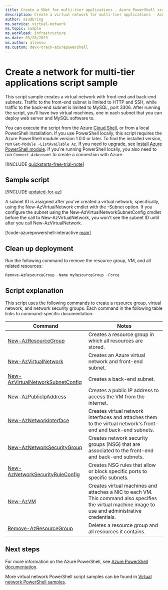 ```yaml
---
title: Create a VNet for multi-tier applications - Azure PowerShell script sample
description: Create a virtual network for multi-tier applications - Azure PowerShell script sample.
author: asudbring
ms.service: virtual-network
ms.topic: sample
ms.workload: infrastructure
ms.date: 03/28/2023
ms.author: allensu 
ms.custom: devx-track-azurepowershell
---
```


# Create a network for multi-tier applications script sample

This script sample creates a virtual network with front-end and back-end subnets. Traffic to the front-end subnet is limited to HTTP and SSH, while traffic to the back-end subnet is limited to MySQL, port 3306. After running the script, you'll have two virtual machines, one in each subnet that you can deploy web server and MySQL software to.

You can execute the script from the Azure [Cloud Shell](https://shell.azure.com/powershell), or from a local PowerShell installation. If you use PowerShell locally, this script requires the Azure PowerShell module version 1.0.0 or later. To find the installed version, run `Get-Module -ListAvailable Az`. If you need to upgrade, see [Install Azure PowerShell module](/powershell/azure/install-azure-powershell). If you're running PowerShell locally, you also need to run `Connect-AzAccount` to create a connection with Azure.

[!INCLUDE [quickstarts-free-trial-note](../../../includes/quickstarts-free-trial-note.md)]

## Sample script

[!INCLUDE [updated-for-az](../../../includes/updated-for-az.md)]

A subnet ID is assigned after you've created a virtual network; specifically, using the New-AzVirtualNetwork cmdlet with the -Subnet option. If you configure the subnet using the New-AzVirtualNetworkSubnetConfig cmdlet before the call to New-AzVirtualNetwork, you won't see the subnet ID until after you call New-AzVirtualNetwork.

[!code-azurepowershell-interactive [main](../../../powershell_scripts/virtual-network/virtual-network-multi-tier-application/virtual-network-multi-tier-application.ps1 "Virtual network for multi-tier application")]

## Clean up deployment

Run the following command to remove the resource group, VM, and all related resources:

```powershell
Remove-AzResourceGroup -Name myResourceGroup -Force
```

## Script explanation

This script uses the following commands to create a resource group, virtual network,  and network security groups. Each command in the following table links to command-specific documentation:

| Command | Notes |
|---|---|
| [New-AzResourceGroup](/powershell/module/az.resources/new-azresourcegroup) | Creates a resource group in which all resources are stored. |
| [New-AzVirtualNetwork](/powershell/module/az.network/new-azvirtualnetwork) | Creates an Azure virtual network and front-end subnet. |
| [New-AzVirtualNetworkSubnetConfig](/powershell/module/az.network/new-azvirtualnetworksubnetconfig) | Creates a back-end subnet. |
| [New-AzPublicIpAddress](/powershell/module/az.network/new-azpublicipaddress) | Creates a public IP address to access the VM from the internet. |
| [New-AzNetworkInterface](/powershell/module/az.network/new-aznetworkinterface) | Creates virtual network interfaces and attaches them to the virtual network's front-end and back-end subnets. |
| [New-AzNetworkSecurityGroup](/powershell/module/az.network/new-aznetworksecuritygroup) | Creates network security groups (NSG) that are associated to the front-end and back-end subnets. |
| [New-AzNetworkSecurityRuleConfig](/powershell/module/az.network/new-aznetworksecurityruleconfig) |Creates NSG rules that allow or block specific ports to specific subnets. |
| [New-AzVM](/powershell/module/az.compute/new-azvm) | Creates virtual machines and attaches a NIC to each VM. This command also specifies the virtual machine image to use and administrative credentials. |
| [Remove-AzResourceGroup](/powershell/module/az.resources/remove-azresourcegroup) | Deletes a resource group and all resources it contains. |

## Next steps

For more information on the Azure PowerShell, see [Azure PowerShell documentation](/powershell/azure/).

More virtual network PowerShell script samples can be found in [Virtual network PowerShell samples](../powershell-samples.md).

